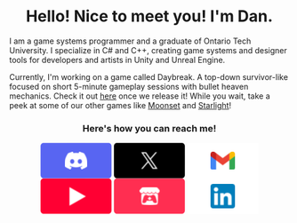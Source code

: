 <h1 align="center"> Hello! Nice to meet you! I'm Dan. </h1>

I am a game systems programmer and a graduate of Ontario Tech University. I specialize in C# and C++, creating game systems and designer tools for developers and artists in Unity and Unreal Engine. 

Currently, I'm working on a game called Daybreak. A top-down survivor-like focused on short 5-minute gameplay sessions with bullet heaven mechanics. Check it out [here](https://constantine-pallas.itch.io/daybreak) once we release it! While you wait, take a peek at some of our other games like [Moonset](https://www.gamecon.ca/2023/second/stellar-octopians) and [Starlight](https://www.gamecon.ca/2024/third/stellar-octopians)!

<!-- How to Reach Me Section -->
<h3 align="center"> Here's how you can reach me! </h3>

<p align="center">
<a href="https://discordapp.com/users/634863506319212550"><img align="center" src="Assets/Buttons/Button_Discord.png"><a/>
<a href="https://x.com/Daniel_Fiuk"><img align="center" src="Assets/Buttons/Button_X.png"><a/>
<a href="mailto:daniel.fiuk21@gmail.com"><img align="center" src="Assets/Buttons/Button_Gmail.png"><a/>
<a href="https://www.youtube.com/@Daniel_Fiuk"><img align="center" src="Assets/Buttons/Button_YouTube.png"><a/>
<a href="https://daniel-fiuk.itch.io/"><img align="center" src="Assets/Buttons/Button_Itch.png"><a/>
<a href="https://www.linkedin.com/in/daniel-fiuk-883580208/"><img align="center" src="Assets/Buttons/Button_LinkedIn.png"><a/>
</p>

<!--
**Daniel-Fiuk/Daniel-Fiuk** is a ✨ _special_ ✨ repository because its `README.md` (this file) appears on your GitHub profile.

Here are some ideas to get you started:

- 🔭 I’m currently working on ...
- 🌱 I’m currently learning ...
- 👯 I’m looking to collaborate on ...
- 🤔 I’m looking for help with ...
- 💬 Ask me about ...
- 📫 How to reach me: ...
- 😄 Pronouns: ...
- ⚡ Fun fact: ...
-->
